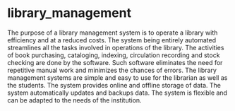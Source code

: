 # library_management
The purpose of a library management system is to operate a library with efficiency and at a reduced costs. The system being entirely automated streamlines all the tasks involved in operations of the library. The activities of book purchasing, cataloging, indexing, circulation recording and stock checking are done by the software. Such software eliminates the need for repetitive manual work and minimizes the chances of errors.   The library management systems are simple and easy to use for the librarian as well as the students. The system provides online and offline storage of data. The system automatically updates and backups data. The system is flexible and can be adapted to the needs of the institution.

